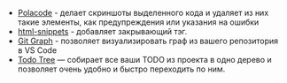 * [Polacode](https://marketplace.visualstudio.com/items?itemName=pnp.polacode) - делает скриншоты выделенного кода и удаляет из них такие элементы, как предупреждения или указания на ошибки
* [html-snippets](https://github.com/formulahendry/vscode-auto-close-tag) - добавляет закрывающий тэг.
* [Git Graph](https://marketplace.visualstudio.com/items?itemName=mhutchie.git-graph) - позволяет визуализировать граф из вашего репозитория в VS Code
* [Todo Tree](https://marketplace.visualstudio.com/items?itemName=Gruntfuggly.todo-tree) — собирает все ваши TODO из проекта в одно дерево и позволяет очень удобно и быстро переходить по ним.